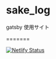 # sake_log

gatsby 使用サイト

=======

[![Netlify Status](https://api.netlify.com/api/v1/badges/e0983563-6bab-414f-8377-6bd02f6003fa/deploy-status)](https://app.netlify.com/sites/sake-log/deploys)
